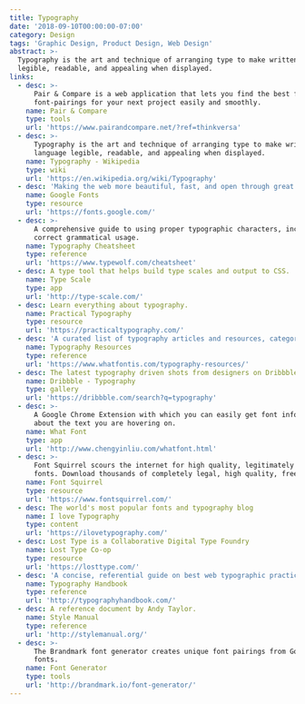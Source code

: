 ```yaml
---
title: Typography
date: '2018-09-10T00:00:00-07:00'
category: Design
tags: 'Graphic Design, Product Design, Web Design'
abstract: >-
  Typography is the art and technique of arranging type to make written language
  legible, readable, and appealing when displayed.
links:
  - desc: >-
      Pair & Compare is a web application that lets you find the best fonts and
      font-pairings for your next project easily and smoothly. 
    name: Pair & Compare
    type: tools
    url: 'https://www.pairandcompare.net/?ref=thinkversa'
  - desc: >-
      Typography is the art and technique of arranging type to make written
      language legible, readable, and appealing when displayed.
    name: Typography - Wikipedia
    type: wiki
    url: 'https://en.wikipedia.org/wiki/Typography'
  - desc: 'Making the web more beautiful, fast, and open through great typography.'
    name: Google Fonts
    type: resource
    url: 'https://fonts.google.com/'
  - desc: >-
      A comprehensive guide to using proper typographic characters, including
      correct grammatical usage.
    name: Typography Cheatsheet
    type: reference
    url: 'https://www.typewolf.com/cheatsheet'
  - desc: A type tool that helps build type scales and output to CSS.
    name: Type Scale
    type: app
    url: 'http://type-scale.com/'
  - desc: Learn everything about typography.
    name: Practical Typography
    type: resource
    url: 'https://practicaltypography.com/'
  - desc: 'A curated list of typography articles and resources, categorized.'
    name: Typography Resources
    type: reference
    url: 'https://www.whatfontis.com/typography-resources/'
  - desc: The latest typography driven shots from designers on Dribbble.
    name: Dribbble - Typography
    type: gallery
    url: 'https://dribbble.com/search?q=typography'
  - desc: >-
      A Google Chrome Extension with which you can easily get font information
      about the text you are hovering on.
    name: What Font
    type: app
    url: 'http://www.chengyinliu.com/whatfont.html'
  - desc: >-
      Font Squirrel scours the internet for high quality, legitimately free
      fonts. Download thousands of completely legal, high quality, free fonts.
    name: Font Squirrel
    type: resource
    url: 'https://www.fontsquirrel.com/'
  - desc: The world's most popular fonts and typography blog
    name: I love Typography
    type: content
    url: 'https://ilovetypography.com/'
  - desc: Lost Type is a Collaborative Digital Type Foundry
    name: Lost Type Co-op
    type: resource
    url: 'https://losttype.com/'
  - desc: 'A concise, referential guide on best web typographic practices.'
    name: Typography Handbook
    type: reference
    url: 'http://typographyhandbook.com/'
  - desc: A reference document by Andy Taylor.
    name: Style Manual
    type: reference
    url: 'http://stylemanual.org/'
  - desc: >-
      The Brandmark font generator creates unique font pairings from Google
      fonts.
    name: Font Generator
    type: tools
    url: 'http://brandmark.io/font-generator/'
---
```



